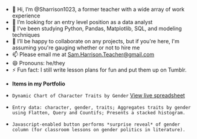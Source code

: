 - 👋 Hi, I’m @Sharrison1023, a former teacher with a wide array of work experience
- 👀 I’m looking for an entry level position as a data analyst
- 🌱 I’ve been studying Python, Pandas, Matplotlib, SQL, and modeling techniques
- 💞️ I’ll be happy to collaborate on any projects, but if you're here, I'm assuming you're gauging whether or not to hire me
- 📫 Please email me at Sam.Harrison.Teacher@gmail.com
- 😄 Pronouns: he/they
- ⚡ Fun fact: I still write lesson plans for fun and put them up on Tumblr.
* **Items in my Portfolio**
-    `Dynamic Chart of Character Traits by Gender` [View live spreadsheet](https://docs.google.com/spreadsheets/d/your-sheet-id/edit?usp=sharing)
-     Entry data: character, gender, traits; Aggregates traits by gender using Flatten, Query and Countifs; Presents a stacked histogram.
-     Javascript-enabled button performs *surprise reveal* of gender column (for classroom lessons on gender politics in literature).
